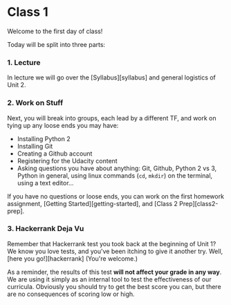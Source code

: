 # Class 1

Welcome to the first day of class!

Today will be split into three parts:

### 1. Lecture

In lecture we will go over the [Syllabus][syllabus] and general logistics of Unit 2.

### 2. Work on Stuff

Next, you will break into groups, each lead by a different TF, and work on tying up any loose ends you may have:

- Installing Python 2
- Installing Git
- Creating a Github account
- Registering for the Udacity content
- Asking questions you have about anything: Git, Github, Python 2 vs 3, Python in general, using linux commands (`cd`, `mkdir`) on the terminal, using a text editor...

If you have no questions or loose ends, you can work on the first homework assignment, [Getting Started][getting-started], and [Class 2 Prep][class2-prep].

### 3. Hackerrank Deja Vu

Remember that Hackerrank test you took back at the beginning of Unit 1? We know you love tests, and you've been itching to give it another try. Well, [here you go!][hackerrank] (You're welcome.)

As a reminder, the results of this test **will not affect your grade in any way**. We are using it simply as an internal tool to test the effectiveness of our curricula. Obviously you should try to get the best score you can, but there are no consequences of scoring low or high.
